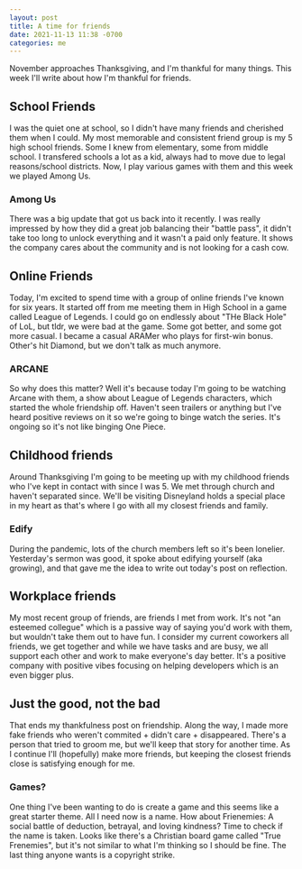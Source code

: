 ```yaml
---
layout: post
title: A time for friends
date: 2021-11-13 11:38 -0700
categories: me
---
```

November approaches Thanksgiving, and I'm thankful for many things. This week I'll write about how I'm thankful for friends.

## School Friends
I was the quiet one at school, so I didn't have many friends and cherished them when I could. My most memorable and consistent friend group is my 5 high school friends. Some I knew from elementary, some from middle school. I transfered schools a lot as a kid, always had to move due to legal reasons/school districts. Now, I play various games with them and this week we played Among Us. 

### Among Us
There was a big update that got us back into it recently. I was really impressed by how they did a great job balancing their "battle pass", it didn't take too long to unlock everything and it wasn't a paid only feature. It shows the company cares about the community and is not looking for a cash cow.

## Online Friends
Today, I'm excited to spend time with a group of online friends I've known for six years. It started off from me meeting them in High School in a game called League of Legends. I could go on endlessly about "THe Black Hole" of LoL, but tldr, we were bad at the game. Some got better, and some got more casual. I became a casual ARAMer who plays for first-win bonus. Other's hit Diamond, but we don't talk as much anymore. 

### ARCANE
So why does this matter? Well it's because today I'm going to be watching Arcane with them, a show about League of Legends characters, which started the whole friendship off. Haven't seen trailers or anything but I've heard positive reviews on it so we're going to binge watch the series. It's ongoing so it's not like binging One Piece.

## Childhood friends
Around Thanksgiving I'm going to be meeting up with my childhood friends who I've kept in contact with since I was 5. We met through church and haven't separated since. We'll be visiting Disneyland holds a special place in my heart as that's where I go with all my closest friends and family.

### Edify
During the pandemic, lots of the church members left so it's been lonelier. Yesterday's sermon was good, it spoke about edifying yourself (aka growing), and that gave me the idea to write out today's post on reflection.

## Workplace friends
My most recent group of friends, are friends I met from work. It's not "an esteemed collegue" which is a passive way of saying you'd work with them, but wouldn't take them out to have fun. I consider my current coworkers all friends, we get together and while we have tasks and are busy, we all support each other and work to make everyone's day better. It's a positive company with positive vibes focusing on helping developers which is an even bigger plus.
<!-- Not sure if I'm allowed to talk about specfics so I'll keep this area ommited -->
## Just the good, not the bad
That ends my thankfulness post on friendship. Along the way, I made more fake friends who weren't commited + didn't care + disappeared. There's a person that tried to groom me, but we'll keep that story for another time. As I continue I'll (hopefully) make more friends, but keeping the closest friends close is satisfying enough for me. 

### Games?
One thing I've been wanting to do is create a game and this seems like a great starter theme. All I need now is a name. How about Frienemies: A social battle of deduction, betrayal, and loving kindness? Time to check if the name is taken. Looks like there's a Christian board game called "True Frenemies", but it's not similar to what I'm thinking so I should be fine. The last thing anyone wants is a copyright strike.
<!-- See draft section for details -->